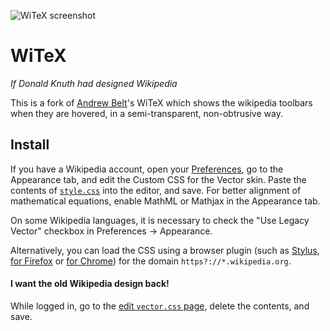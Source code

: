 
![WiTeX screenshot](https://raw.githubusercontent.com/jsmaniac/WiTeX/master/screenshot.gif)

# WiTeX
*If Donald Knuth had designed Wikipedia*

This is a fork of [Andrew Belt](https://github.com/AndrewBelt/WiTeX)'s WiTeX which shows the wikipedia toolbars when they are hovered, in a semi-transparent, non-obtrusive way.

## Install
If you have a Wikipedia account, open your [Preferences](https://en.wikipedia.org/wiki/Special:Preferences), go to the Appearance tab, and edit the Custom CSS for the Vector skin.
Paste the contents of [`style.css`](https://raw.githubusercontent.com/jsmaniac/WiTeX/master/style.css) into the editor, and save.
For better alignment of mathematical equations, enable MathML or Mathjax in the Appearance tab.

On some Wikipedia languages, it is necessary to check the "Use Legacy
Vector" checkbox in Preferences -> Appearance.

Alternatively, you can load the CSS using a browser plugin (such as [Stylus](https://github.com/openstyles/stylus), [for Firefox](https://addons.mozilla.org/firefox/addon/styl-us/) or [for Chrome](https://chrome.google.com/webstore/detail/stylus/clngdbkpkpeebahjckkjfobafhncgmne)) for the domain `https?://*.wikipedia.org`.


#### I want the old Wikipedia design back!
While logged in, go to the [edit `vector.css` page](https://en.wikipedia.org/w/index.php?title=Special:MyPage/vector.css&action=edit), delete the contents, and save.
